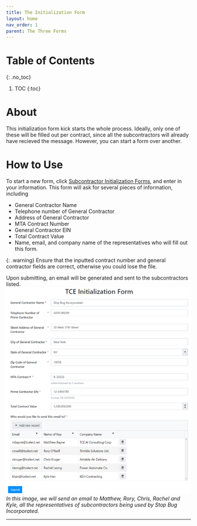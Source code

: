 ```yaml
---
title: The Initialization Form
layout: home
nav_order: 1
parent: The Three Forms
---
```


# Table of Contents
{: .no_toc}

1. TOC
{:toc}

# About
This initialization form kick starts the whole process. Ideally, only one of these will be filled out per contract, since all the subcontractors will already have recieved the message. However, you can start a form over another. 

# How to Use
To start a new form, click [Subcontractor Initialization Forms], and enter in your information. This form will ask for several pieces of information, including
- General Contractor Name
- Telephone number of General Contractor
- Address of General Contractor
- MTA Contract Number
- General Contractor EIN
- Total Contract Value
- Name, email, and company name of the representatives who will fill out this form.

{: .warning}
Ensure that the inputted contract number and general contractor fields are correct, otherwise you could lose the file.

Upon submitting, an email will be generated and sent to the subcontractors listed. 
![](/assets/images/initForm.png)
*In this image, we will send an email to Matthew, Rory, Chris, Rachel and Kyle, all the representatives of subcontractors being used by Stop Bug Incorporated.*


----

[Subcontractor Initialization Forms]: https://tce-innovation.github.io/Subcontractor-Automation/forms/initialization.html

[Subcontractor Forms]: https://tce-innovation.github.io/Subcontractor-Automation/forms/subForm.html

[Correction Forms]: https://tce-innovation.github.io/Subcontractor-Automation/forms/correction.html
